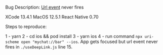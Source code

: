 Bug Description: [Url event](https://reactnative.dev/docs/linking#addeventlistener) never fires

XCode 13.4.1
MacOS 12.5.1
React Native 0.70

Steps to reproduce:

1 - yarn
2 - cd ios && pod install
3 - yarn ios
4 - run command `npx uri-scheme open "mychat://bar" --ios`.
App gets focused but url event never fires in `./useDeepLink.js` line 15.
